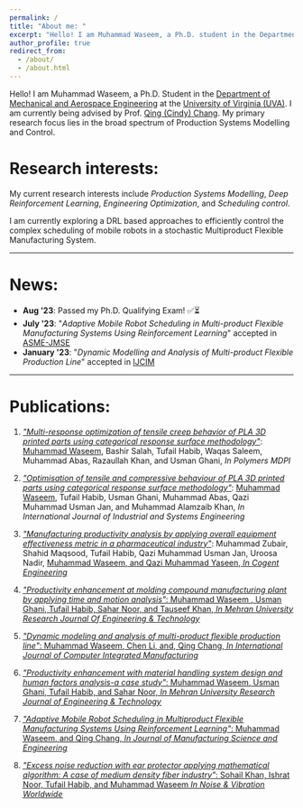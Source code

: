 ```yaml
---
permalink: /
title: "About me: "
excerpt: "Hello! I am Muhammad Waseem, a Ph.D. student in the Department of Mechanical and Aerospace Engineering at the University of Virginia (UVA). I am being advised by Prof. [Qing (Cindy) Chang](https://engineering.virginia.edu/faculty/qing-cindy-chang/). My primary research focus lies in the broad spectrum of Production Systems Modelling and Control."
author_profile: true
redirect_from: 
  - /about/
  - /about.html
---
```


Hello! I am Muhammad Waseem, a Ph.D. Student in the [Department of Mechanical and Aerospace Engineering](https://engineering.virginia.edu/departments/mechanical-and-aerospace-engineering) at the [University of Virginia (UVA)](https://www.virginia.edu/). I am currently being advised by Prof. [Qing (Cindy) Chang](https://engineering.virginia.edu/faculty/qing-cindy-chang/). My primary research focus lies in the broad spectrum of Production Systems Modelling and Control. 



# Research interests:
My current research interests include *Production Systems Modelling*, *Deep Reinforcement Learning*, *Engineering Optimization*, and *Scheduling control*.

I am currently exploring a DRL based approaches to efficiently control the complex scheduling of mobile robots in a stochastic Multiproduct Flexible Manufacturing System. 

----

# News:
- **Aug '23**: Passed my Ph.D. Qualifying Exam! ✅⏳
- **July '23**: "*Adaptive Mobile Robot Scheduling in Multi-product Flexible Manufacturing Systems Using Reinforcement Learning*" accepted in [ASME-JMSE](https://asmedigitalcollection.asme.org/manufacturingscience/)
- **January '23**: "*Dynamic Modelling and Analysis of Multi-product Flexible Production Line*" accepted in [IJCIM](https://www.tandfonline.com/journals/tcim20/)
<!-- - \[01/17/2022]: Started Ph.D. at **UVA** -->

---

# Publications:
1. [*"Multi-response optimization of tensile creep behavior of PLA 3D printed parts using categorical response surface methodology"*](/files/pyfet_sp23.pdf): <u>Muhammad Waseem</u>, Bashir Salah, Tufail Habib, Waqas Saleem, Muhammad Abas, Razaullah Khan, and Usman Ghani, *In Polymers MDPI*

2. [*"Optimisation of tensile and compressive behaviour of PLA 3D printed parts using categorical response surface methodology"*](/files/pyfet_sp23.pdf): <u>Muhammad Waseem</u>, Tufail Habib, Usman Ghani, Muhammad Abas, Qazi Muhammad Usman Jan, and Muhammad Alamzaib Khan, *In International Journal of Industrial and Systems Engineering*

3. [*"Manufacturing productivity analysis by applying overall equipment effectiveness metric in a pharmaceutical industry"*](/files/swarmflawfinder_sp22.pdf): Muhammad Zubair, Shahid Maqsood, Tufail Habib, Qazi Muhammad Usman Jan, Uroosa Nadir, <u>Muhammad Waseem<u>, and Qazi Muhammad Yaseen, *In Cogent Engineering*

4. [*"Productivity enhancement at molding compound manufacturing plant by applying time and motion analysis"*](/files/forensic_analysis_of_config_attacks_ndss22.pdf):  <u>Muhammad Waseem <u>, Usman Ghani, Tufail Habib, Sahar Noor, and Tauseef Khan, *In Mehran University Research Journal Of Engineering & Technology*

5. [*"Dynamic modeling and analysis of multi-product flexible production line"*](/files/swarmbug-fse21.pdf): <u>Muhammad Waseem<u>, Chen Li, and, Qing Chang, *In International Journal of Computer Integrated Manufacturing*

6. [*"Productivity enhancement with material handling system design and human factors analysis-a case study"*](/files/spinner-ccs21-extended-ver.pdf): <u>Muhammad Waseem<u>, Usman Ghani, Tufail Habib, and Sahar Noor, *In Mehran University Research Journal of Engineering & Technology*

7. [*"Adaptive Mobile Robot Scheduling in Multiproduct Flexible Manufacturing Systems Using Reinforcement Learning"*](/files/swarmbug-fse21.pdf): <u>Muhammad Waseem<u>, and Qing Chang, *In Journal of Manufacturing Science and Engineering*

8. [*"Excess noise reduction with ear protector applying mathematical algorithm: A case of medium density fiber industry"*](/files/swarmbug-fse21.pdf): Sohail Khan, Ishrat Noor, Tufail Habib, and <u>Muhammad Waseem<u> *In Noise & Vibration Worldwide*